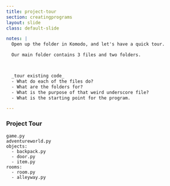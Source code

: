 ```yaml
---
title: project-tour
section: creatingprograms
layout: slide
class: default-slide

notes: |
  Open up the folder in Komodo, and let's have a quick tour.

  Our main folder contains 3 files and two folders.



  _tour existing code_
  - What do each of the files do?
  - What are the folders for?
  - What is the purpose of that weird underscore file?
  - What is the starting point for the program.

---
```


### Project Tour

    game.py
    adventureworld.py
    objects:
      - backpack.py
      - door.py
      - item.py
    rooms:
      - room.py
      - alleyway.py